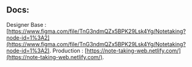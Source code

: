 ## Docs:

Designer Base : [https://www.figma.com/file/TnG3ndmQZx5BPK29Lsk4Yg/Notetaking?node-id=1%3A2](https://www.figma.com/file/TnG3ndmQZx5BPK29Lsk4Yg/Notetaking?node-id=1%3A2).
Production : [https://note-taking-web.netlify.com/](https://note-taking-web.netlify.com/).
